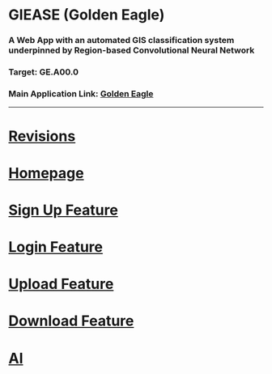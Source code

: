 # GIEASE (Golden Eagle)
### A Web App with an automated GIS classification system underpinned by Region-based Convolutional Neural Network
### Target:  GE.A00.0
### Main Application Link: [Golden Eagle](https://github.com/rendznicoy/GoldenEagle)
_______________________________________
# [Revisions](https://github.com/rendznicoy/golden-eagle/blob/main/Details/REVISIONS.md)

# [Homepage](https://github.com/rendznicoy/golden-eagle/blob/main/Details/HOMEPAGE.md)

# [Sign Up Feature](https://github.com/rendznicoy/golden-eagle/blob/main/Details/SIGNUP.md)

# [Login Feature](https://github.com/rendznicoy/golden-eagle/blob/main/Details/LOGIN.md)

# [Upload Feature](https://github.com/rendznicoy/golden-eagle/blob/main/Details/UPLOAD.md)

# [Download Feature](https://github.com/rendznicoy/golden-eagle/blob/main/Details/DOWNLOAD.md)

# [AI](https://github.com/rendznicoy/golden-eagle/blob/main/Details/AI.md)
